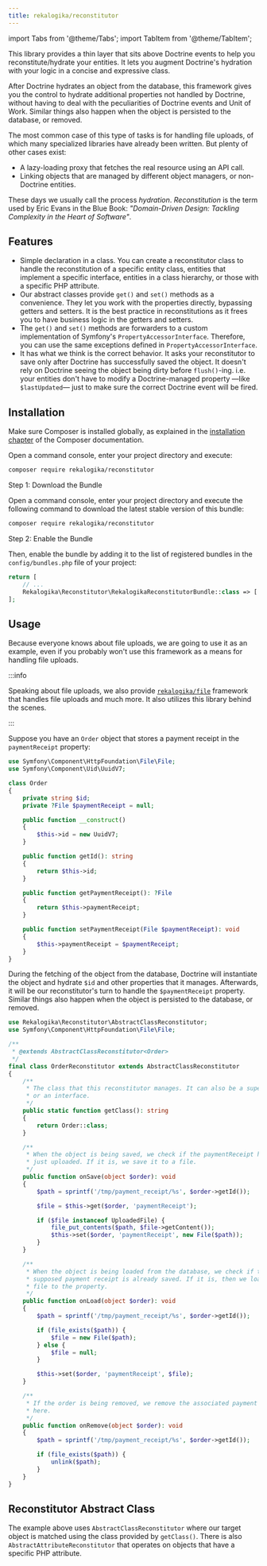 ```yaml
---
title: rekalogika/reconstitutor
---
```


import Tabs from '@theme/Tabs';
import TabItem from '@theme/TabItem';

This library provides a thin layer that sits above Doctrine events to help you
reconstitute/hydrate your entities. It lets you augment Doctrine's hydration
with your logic in a concise and expressive class.

After Doctrine hydrates an object from the database, this framework gives you
the control to hydrate additional properties not handled by Doctrine, without
having to deal with the peculiarities of Doctrine events and Unit of Work.
Similar things also happen when the object is persisted to the database, or
removed.

The most common case of this type of tasks is for handling file uploads, of
which many specialized libraries have already been written. But plenty of other
cases exist:

* A lazy-loading proxy that fetches the real resource using an API call.
* Linking objects that are managed by different object managers, or non-Doctrine
  entities.

These days we usually call the process *hydration*. *Reconstitution* is the term
used by Eric Evans in the Blue Book: *"Domain-Driven Design: Tackling Complexity
in the Heart of Software"*.

Features
--------

* Simple declaration in a class. You can create a reconstitutor class to handle
  the reconstitution of a specific entity class, entities that implement a
  specific interface, entities in a class hierarchy, or those with a specific
  PHP attribute.
* Our abstract classes provide `get()` and `set()` methods as a convenience.
  They let you work with the properties directly, bypassing getters and setters.
  It is the best practice in reconstitutions as it frees you to have business
  logic in the getters and setters.
* The `get()` and `set()` methods are forwarders to a custom implementation of
  Symfony's `PropertyAccessorInterface`. Therefore, you can use the same
  exceptions defined in `PropertyAccessorInterface`.
* It has what we think is the correct behavior. It asks your reconstitutor to
  save only after Doctrine has successfully saved the object. It doesn't rely on
  Doctrine seeing the object being dirty before `flush()`-ing. i.e. your
  entities don't have to modify a Doctrine-managed property —like
  `$lastUpdated`— just to make sure the correct Doctrine event will be fired.

Installation
------------

Make sure Composer is installed globally, as explained in the
[installation chapter](https://getcomposer.org/doc/00-intro.md)
of the Composer documentation.

<Tabs>
<TabItem value="flex" label="With Symfony Flex">

Open a command console, enter your project directory and execute:

```bash
composer require rekalogika/reconstitutor
```
</TabItem>

<TabItem value="noflex" label="Without Symfony Flex">

Step 1: Download the Bundle

Open a command console, enter your project directory and execute the
following command to download the latest stable version of this bundle:

```bash
composer require rekalogika/reconstitutor
```

Step 2: Enable the Bundle

Then, enable the bundle by adding it to the list of registered bundles
in the `config/bundles.php` file of your project:

```php title=config/bundles.php
return [
    // ...
    Rekalogika\Reconstitutor\RekalogikaReconstitutorBundle::class => ['all' => true],
];
```
</TabItem>
</Tabs>

Usage
-----

Because everyone knows about file uploads, we are going to use it as an
example, even if you probably won't use this framework as a means for handling
file uploads.

:::info

Speaking about file uploads, we also provide [`rekalogika/file`](../file)
framework that handles file uploads and much more. It also utilizes this library
behind the scenes.

:::

Suppose you have an `Order` object that stores a payment receipt in the
`paymentReceipt` property:

```php
use Symfony\Component\HttpFoundation\File\File;
use Symfony\Component\Uid\UuidV7;

class Order
{
    private string $id;
    private ?File $paymentReceipt = null;

    public function __construct()
    {
        $this->id = new UuidV7;
    }

    public function getId(): string
    {
        return $this->id;
    }

    public function getPaymentReceipt(): ?File
    {
        return $this->paymentReceipt;
    }

    public function setPaymentReceipt(File $paymentReceipt): void
    {
        $this->paymentReceipt = $paymentReceipt;
    }
}
```

During the fetching of the object from the database, Doctrine will instantiate
the object and hydrate `$id` and other properties that it manages. Afterwards,
it will be our reconstitutor's turn to handle the `$paymentReceipt` property.
Similar things also happen when the object is persisted to the database, or
removed.

```php
use Rekalogika\Reconstitutor\AbstractClassReconstitutor;
use Symfony\Component\HttpFoundation\File\File;

/**
 * @extends AbstractClassReconstitutor<Order>
 */
final class OrderReconstitutor extends AbstractClassReconstitutor
{
    /**
     * The class that this reconstitutor manages. It can also be a super class
     * or an interface.
     */
    public static function getClass(): string
    {
        return Order::class;
    }

    /**
     * When the object is being saved, we check if the paymentReceipt has been
     * just uploaded. If it is, we save it to a file.
     */
    public function onSave(object $order): void
    {
        $path = sprintf('/tmp/payment_receipt/%s', $order->getId());

        $file = $this->get($order, 'paymentReceipt');

        if ($file instanceof UploadedFile) {
            file_put_contents($path, $file->getContent());
            $this->set($order, 'paymentReceipt', new File($path));
        }
    }

    /**
     * When the object is being loaded from the database, we check if the
     * supposed payment receipt is already saved. If it is, then we load the
     * file to the property.
     */
    public function onLoad(object $order): void
    {
        $path = sprintf('/tmp/payment_receipt/%s', $order->getId());

        if (file_exists($path)) {
            $file = new File($path);
        } else {
            $file = null;
        }

        $this->set($order, 'paymentReceipt', $file);
    }

    /**
     * If the order is being removed, we remove the associated payment receipt
     * here.
     */
    public function onRemove(object $order): void
    {
        $path = sprintf('/tmp/payment_receipt/%s', $order->getId());

        if (file_exists($path)) {
            unlink($path);
        }
    }
}
```

Reconstitutor Abstract Class
----------------------------

The example above uses `AbstractClassReconstitutor` where our target object is
matched using the class provided by `getClass()`. There is also
`AbstractAttributeReconstitutor` that operates on objects that have a specific
PHP attribute.